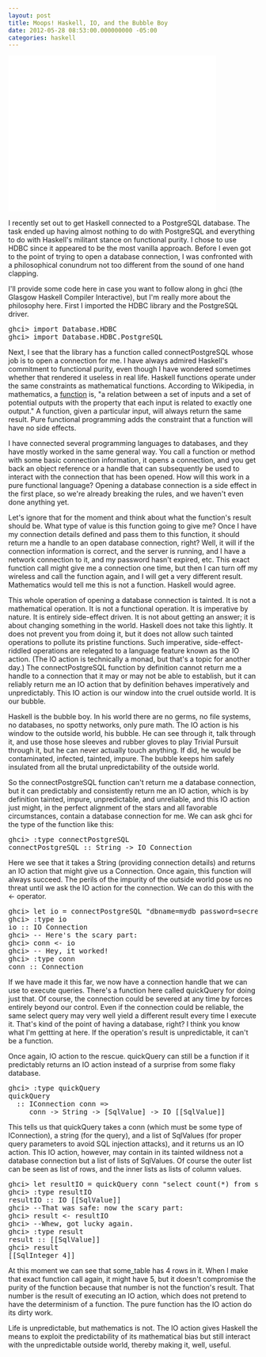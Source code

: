 ```yaml
---
layout: post
title: Moops! Haskell, IO, and the Bubble Boy
date: 2012-05-28 08:53:00.000000000 -05:00
categories: haskell
---
```

<div class="kg-card-markdown"><iframe width="420" height="315" src="//www.youtube.com/embed/LQzW73WRrYM" frameborder="0" allowfullscreen></iframe>
<p>I recently set out to get Haskell connected to a PostgreSQL database. The task ended up having almost nothing to do with PostgreSQL and everything to do with Haskell's militant stance on functional purity. I chose to use HDBC since it appeared to be the most vanilla approach. Before I even got to the point of trying to open a database connection, I was confronted with a philosophical conundrum not too different from the sound of one hand clapping.</p>
<p>I'll provide some code here in case you want to follow along in ghci (the Glasgow Haskell Compiler Interactive), but I'm really more about the philosophy here. First I imported the HDBC library and the PostgreSQL driver.</p>
<pre class="prettyprint">ghci&gt; import Database.HDBC
ghci&gt; import Database.HDBC.PostgreSQL</pre>
<p>Next, I see that the library has a function called connectPostgreSQL whose job is to open a connection for me. I have always admired Haskell's commitment to functional purity, even though I have wondered sometimes whether that rendered it useless in real life. Haskell functions operate under the same constraints as mathematical functions. According to Wikipedia, in mathematics, a <a href="http://en.wikipedia.org/wiki/Function_(mathematics)" target="_blank">function</a> is, &quot;a relation between a set of inputs and a set of potential outputs with the property that each input is related to exactly one output.&quot; A function, given a particular input, will always return the same result. Pure functional programming adds the constraint that a function will have no side effects.</p>
<p>I have connected several programming languages to databases, and they have mostly worked in the same general way. You call a function or method with some basic connection information, it opens a connection, and you get back an object reference or a handle that can subsequently be used to interact with the connection that has been opened. How will this work in a pure functional language? Opening a database connection is a side effect in the first place, so we're already breaking the rules, and we haven't even done anything yet.</p>
<p>Let's ignore that for the moment and think about what the function's result should be. What type of value is this function going to give me? Once I have my connection details defined and pass them to this function, it should return me a handle to an open database connection, right? Well, it will if the connection information is correct, and the server is running, and I have a network connection to it, and my password hasn't expired, etc. This exact function call might give me a connection one time, but then I can turn off my wireless and call the function again, and I will get a very different result. Mathematics would tell me this is not a function. Haskell would agree.</p>
<p>This whole operation of opening a database connection is tainted. It is not a mathematical operation. It is not a functional operation. It is imperative by nature. It is entirely side-effect driven. It is not about getting an answer; it is about changing something in the world. Haskell does not take this lightly. It does not prevent you from doing it, but it does not allow such tainted operations to pollute its pristine functions. Such imperative, side-effect-riddled operations are relegated to a language feature known as the IO action. (The IO action is technically a monad, but that's a topic for another day.) The connectPostgreSQL function by definition cannot return me a handle to a connection that it may or may not be able to establish, but it can reliably return me an IO action that by definition behaves imperatively and unpredictably. This IO action is our window into the cruel outside world. It is our bubble.</p>
<p>Haskell is the bubble boy. In his world there are no germs, no file systems, no databases, no spotty networks, only pure math. The IO action is his window to the outside world, his bubble. He can see through it, talk through it, and use those hose sleeves and rubber gloves to play Trivial Pursuit through it, but he can never actually touch anything. If did, he would be contaminated, infected, tainted, impure. The bubble keeps him safely insulated from all the brutal unpredictability of the outside world.</p>
<p>So the connectPostgreSQL function can't return me a database connection, but it can predictably and consistently return me an IO action, which is by definition tainted, impure, unpredictable, and unreliable, and this IO action just might, in the perfect alignment of the stars and all favorable circumstances, contain a database connection for me. We can ask ghci for the type of the function like this:</p>
<pre class="prettyprint">ghci&gt; :type connectPostgreSQL
connectPostgreSQL :: String -&gt; IO Connection</pre>
<p>Here we see that it takes a String (providing connection details) and returns an IO action that might give us a Connection. Once again, this function will always succeed. The perils of the impurity of the outside world pose us no threat until we ask the IO action for the connection. We can do this with the &lt;- operator.</p>
<pre class="prettyprint">ghci&gt; let io = connectPostgreSQL "dbname=mydb password=secret"
ghci&gt; :type io
io :: IO Connection
ghci&gt; -- Here's the scary part:
ghci&gt; conn &lt;- io
ghci&gt; -- Hey, it worked!
ghci&gt; :type conn
conn :: Connection</pre>
<p>If we have made it this far, we now have a connection handle that we can use to execute queries. There's a function here called quickQuery for doing just that. Of course, the connection could be severed at any time by forces entirely beyond our control. Even if the connection could be reliable, the same select query may very well yield a different result every time I execute it. That's kind of the point of having a database, right? I think you know what I'm gettting at here. If the operation's result is unpredictable, it can't be a function.</p>
<p>Once again, IO action to the rescue. quickQuery can still be a function if it predictably returns an IO action instead of a surprise from some flaky database.</p>
<pre class="prettyprint">ghci&gt; :type quickQuery
quickQuery
  :: IConnection conn =&gt;
     conn -&gt; String -&gt; [SqlValue] -&gt; IO [[SqlValue]]</pre>
<p>This tells us that quickQuery takes a conn (which must be some type of IConnection), a string (for the query), and a list of SqlValues (for proper query parameters to avoid SQL injection attacks), and it returns us an IO action. This IO action, however, may contain in its tainted wildness not a database connection but a list of lists of SqlValues. Of course the outer list can be seen as list of rows, and the inner lists as lists of column values.</p>
<pre class="prettyprint">ghci&gt; let resultIO = quickQuery conn "select count(*) from some_table" []
ghci&gt; :type resultIO
resultIO :: IO [[SqlValue]]
ghci&gt; --That was safe: now the scary part:
ghci&gt; result &lt;- resultIO
ghci&gt; --Whew, got lucky again.
ghci&gt; :type result
result :: [[SqlValue]]
ghci&gt; result
[[SqlInteger 4]]</pre>
<p>At this moment we can see that some_table has 4 rows in it. When I make that exact function call again, it might have 5, but it doesn't compromise the purity of the function because that number is not the function's result. That number is the result of executing an IO action, which does not pretend to have the determinism of a function. The pure function has the IO action do its dirty work.</p>
<p>Life is unpredictable, but mathematics is not. The IO action gives Haskell the means to exploit the predictability of its mathematical bias but still interact with the unpredictable outside world, thereby making it, well, useful.</p>
</div>
